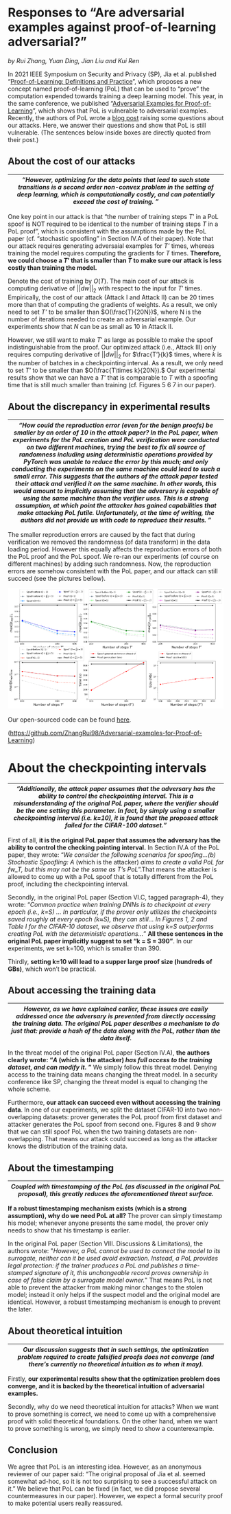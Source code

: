 # Responses to “Are adversarial examples against proof-of-learning adversarial?”

*by Rui Zhang, Yuan Ding, Jian Liu and Kui Ren*

In 2021 IEEE Symposium on Security and Privacy (SP), Jia et al. published “[Proof-of-Learning: Definitions and Practice](https://www.computer.org/csdl/proceedings-article/sp/2021/893400b832/1t0x9JPSLzG)”, which proposes a new concept named proof-of-learning (PoL) that can be used to “prove” the computation expended towards training a deep learning model. This year, in the same conference, we published “[Adversarial Examples for Proof-of-Learning](https://www.computer.org/csdl/proceedings-article/sp/2022/131600b542/1CIO7O6P4Uo)”, which shows that PoL is vulnerable to adversarial examples. Recently, the authors of PoL wrote a [blog post](http://www.cleverhans.io/2022/05/22/pol-attack.html) raising some questions about our attacks. Here, we answer their questions and show that PoL is still vulnerable. (The sentences below inside boxes are directly quoted from their post.)

## About the cost of our attacks

| *“However, optimizing for the data points that lead to such state transitions is a second order non-convex problem in the setting of deep learning, which is computationally costly, and can potentially exceed the cost of training. ”* |
| ------------------------------------------------------------ |

One key point in our attack is that “the number of training steps $T’$ in a PoL spoof is NOT required to be identical to the number of training steps $T$ in a PoL proof”, which is consistent with the assumptions made by the PoL paper (cf. “stochastic spoofling” in Section IV.A of their paper). Note that our attack requires generating adversaial examples for *T’* times, whereas training the model requires computing the gradients for $T$ times. **Therefore, we could choose a $T’$ that is smaller than $T$ to make sure our attack is less costly than training the model.**

Denote the cost of training by $O(T)$. The main cost of our attack is computing derivative of $||dw||_2$ with respect to the input  for $T'$ times. Empirically, the cost of our attack (Attack I and Attack II) can be 20 times more than that of computing the gradients of weights.  As a result, we only need to set *T’* to be smaller than $O(\frac{T}{20N})$, where N is the number of iterations needed to create an adversarial example. Our experiments show that *N* can be as small as 10 in Attack II.

However, we still want to make $T’$ as large as possible to make the spoof indistinguishable from the proof. Our optimized attack (i.e., Attack III) only requires computing derivative of $||dw||_2$ for $\frac{T’}{k}$ times, where $k$ is the number of batches in a checkpointing interval. As a result, we only need to set $T’$ to be smaller than $O(\frac{T\times k}{20N}).$ Our experimental results show that we can have a $T’$ that is comparable to $T$ with a spoofing time that is still much smaller than training  (cf. Figures 5 6 7 in our paper). 

## About the discrepancy in experimental results

| *“How could the reproduction error (even for the benign proofs) be smaller by an order of 10 in the attack paper? In the PoL paper, when experiments for the PoL creation and PoL verification were conducted on two different machines, trying the best to fix all source of randomness including using deterministic operations provided by PyTorch was unable to reduce the error by this much; and only conducting the experiments on the same machine could lead to such a small error. This suggests that the authors of the attack paper tested their attack and verified it on the same machine. In other words, this would amount to implicitly assuming that the adversary is capable of using the same machine than the verifier uses. This is a strong assumption, at which point the attacker has gained capabilities that make attacking PoL futile. Unfortunately, at the time of writing, the authors did not provide us with code to reproduce their results. ”* |
| ------------------------------------------------------------ |

The smaller reproduction errors are caused by the fact that during verification we removed the randomness (of data transform) in the data loading period. However this equally affects the reproduction errors of both the PoL proof and the PoL spoof. We re-ran our experiments (of course on different machines) by adding such randomness. Now, the reproduction errors are somehow consistent with the PoL paper, and our attack can still succeed (see the pictures bellow).

 

![img](./pic-2.png)

Our open-sourced code can be found [here](https://github.com/ZhangRui98/Adversarial-examples-for-Proof-of-Learning).

(https://github.com/ZhangRui98/Adversarial-examples-for-Proof-of-Learning)

 

# About the checkpointing intervals

| *“Additionally, the attack paper assumes that the adversary has the ability to control the checkpointing interval. This is a misunderstanding of the original PoL paper, where the verifier should be the one setting this parameter. In fact, by simply using a smaller checkpointing interval (i.e. k=10), it is found that the proposed attack failed for the CIFAR-100 dataset.”* |
| ------------------------------------------------------------ |

First of all, **it is the original PoL paper that assumes the adversary has the ability to control the checking pointing interval.** In Section IV.A of the PoL paper, they wrote: “*We consider the following scenarios for spoofing…(b) Stochastic Spoofling: A* (which is the attacker) *aims to create a valid PoL for fw_T, but this may not be the same as T’s PoL*”.That means the attacker is allowed to come up with a PoL spoof that is totally different from the PoL proof, including the checkpointing interval.

Secondly, in the original PoL paper (Section VI.C, tagged paragraph-4), they wrote: “*Common practice when training DNNs is to checkpoint at every epoch (i.e., k=S) … In particular, if the prover only utilizes the checkpoints saved roughly at every epoch (k≈S), they can still… In Figures 1, 2 and Table I for the CIFAR-10 dataset, we observe that using k=S outperforms creating PoL with the deterministic operations...*” **All these sentences in the original PoL paper implicitly suggest to set “k = S = 390”**. In our experiments, we set k=100, which is smaller than 390.

Thirdly, **setting k=10 will lead to a supper large proof size (hundreds of GBs)**, which won’t be practical.

## About accessing the training data                     

| *However, as we have explained earlier, these issues are easily addressed once the adversary is prevented from directly accessing the training data. The original PoL paper describes a mechanism to do just that: provide a hash of the data along with the PoL, rather than the data itself.* |
| ------------------------------------------------------------ |

In the threat model of the original PoL paper (Section IV.A), **the authors clearly wrote: “*A* (which is the attacker) *has full access to the training dataset, and can modify it.* ”** We simply follow this threat model. Denying access to the training data means changing the threat model. In a security conference like SP, changing the threat model is equal to changing the whole scheme.

Furthermore, **our attack can succeed even without accessing the training data**. In one of our experiments, we split the dataset CIFAR-10 into two non-overlapping datasets: prover generates the PoL proof from first dataset and attacker generates the PoL spoof from second one. Figures 8 and 9 show that we can still spoof PoL when the two training datasets are non-overlapping. That means our attack could succeed as long as the attacker knows the distribution of the training data.

## About the timestamping

| *Coupled with timestamping of the PoL (as discussed in the original PoL proposal), this greatly reduces the aforementioned threat surface.* |
| ------------------------------------------------------------ |

**If a robust timestamping mechanism exists (which is a strong assumption), why do we need PoL at all?** The prover can simply timestamp his model; whenever anyone presents the same model, the prover only needs to show that his timestamp is earlier.

In the original PoL paper (Section VIII. Discussions & Limitations), the authors wrote: "*However, a PoL cannot be used to connect the model to its surrogate, neither can it be used avoid extraction. Instead, a PoL provides legal protection: if the trainer produces a PoL and publishes a time-stamped signature of it, this unchangeable record proves ownership in case of false claim by a surrogate model owner.*" That means PoL is not able to prevent the attacker from making minor changes to the stolen model; instead it only helps if the suspect model and the original model are identical. However, a robust timestamping mechanism is enough to prevent the later.

 

## About theoretical intuition

| *Our discussion suggests that in such settings, the optimization problem required to create falsified proofs does not converge (and there’s currently no theoretical intuition as to when it may).* |
| ------------------------------------------------------------ |

Firstly, **our experimental results show that the optimization problem does converge, and it is backed by the theoretical intuition of adversarial examples.**

Secondly, why do we need theoretical intuition for attacks? When we want to prove something is correct, we need to come up with a comprehensive proof with solid theoretical foundations. On the other hand, when we want to prove something is wrong, we simply need to show a counterexample.

## Conclusion

We agree that PoL is an interesting idea. However, as an anonymous reviewer of our paper said: “The original proposal of Jia et al. seemed somewhat ad-hoc, so it is not too surprising to see a successful attack on it.” We believe that PoL can be fixed (in fact, we did propose several countermeasures in our paper). However, we expect a formal security proof to make potential users really reassured.